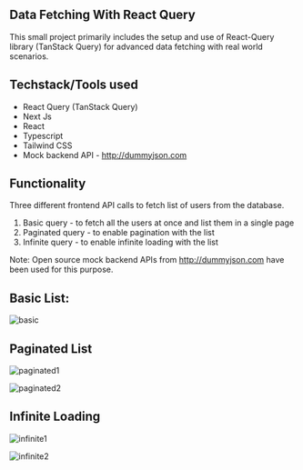 ## Data Fetching With React Query

This small project primarily includes the setup and use of React-Query library (TanStack Query) for advanced data fetching with real world scenarios.

## Techstack/Tools used

- React Query (TanStack Query)
- Next Js
- React
- Typescript
- Tailwind CSS
- Mock backend API - http://dummyjson.com

  
## Functionality

Three different frontend API calls to fetch list of users from the database.

1. Basic query - to fetch all the users at once and list them in a single page
2. Paginated query - to enable pagination with the list
3. Infinite query - to enable infinite loading with the list

Note: Open source mock backend APIs from http://dummyjson.com have been used for this purpose.

## Basic List:
![basic](https://github.com/user-attachments/assets/215e080d-95c1-4310-a35e-3d096d254afb)

## Paginated List
![paginated1](https://github.com/user-attachments/assets/f38f0c20-81d3-41f5-8b12-4e14131ef75e)

![paginated2](https://github.com/user-attachments/assets/59dec91c-d6e4-4fcb-8538-def1e91e1cc4)

## Infinite Loading
![infinite1](https://github.com/user-attachments/assets/75425ca1-c18a-4a37-a1e1-5b81d74527d1)

![infinite2](https://github.com/user-attachments/assets/6f98ab67-c347-4a94-a5d6-c0e8d5a08983)

